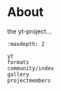 # About

the yt-project...

```{toctree}
:maxdepth: 2

yt
formats
community/index
gallery
projectmembers
```
